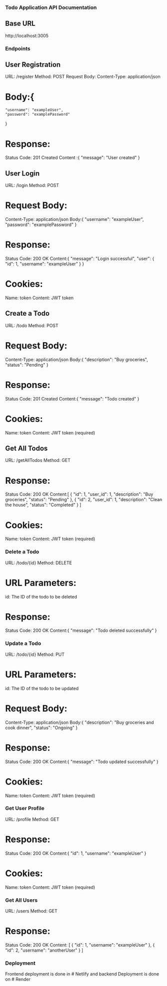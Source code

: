 ### Todo Application API Documentation ###
## Base URL
http://localhost:3005

### Endpoints
## User Registration
URL: /register
Method: POST
Request Body:
  Content-Type: application/json
#  Body:{
    "username": "exampleUser",
    "password": "examplePassword"
  }
# Response:
  Status Code: 201 Created
  Content :{
    "message": "User created"
  }

## User Login
URL: /login
Method: POST
# Request Body:
  Content-Type: application/json
  Body:{
    "username": "exampleUser",
    "password": "examplePassword"
  }
# Response:
  Status Code: 200 OK
  Content:{
    "message": "Login successful",
    "user": {
      "id": 1,
      "username": "exampleUser"
    }
  }
# Cookies:
  Name: token
  Content: JWT token

## Create a Todo
URL: /todo
Method: POST
# Request Body:
  Content-Type: application/json
  Body:{
  "description": "Buy groceries",
  "status": "Pending"
}
# Response:
  Status Code: 201 Created
  Content:{
  "message": "Todo created"
}
# Cookies:
  Name: token
  Content: JWT token (required)

## Get All Todos
URL: /getAllTodos
Method: GET
# Response:
  Status Code: 200 OK
  Content:[
  {
    "id": 1,
    "user_id": 1,
    "description": "Buy groceries",
    "status": "Pending"
  },
  {
    "id": 2,
    "user_id": 1,
    "description": "Clean the house",
    "status": "Completed"
  }
]
# Cookies:
  Name: token
  Content: JWT token (required)

### Delete a Todo
URL: /todo/{id}
Method: DELETE
# URL Parameters:
 id: The ID of the todo to be deleted
# Response:
  Status Code: 200 OK
  Content:{
  "message": "Todo deleted successfully"
}

### Update a Todo
URL: /todo/{id}
Method: PUT
# URL Parameters:
  id: The ID of the todo to be updated
  
# Request Body:
  Content-Type: application/json
  Body:{
  "description": "Buy groceries and cook dinner",
  "status": "Ongoing"
}
# Response:
  Status Code: 200 OK
  Content:{
  "message": "Todo updated successfully"
}
# Cookies:
  Name: token
  Content: JWT token (required)


### Get User Profile
URL: /profile
Method: GET
# Response:
  Status Code: 200 OK
  Content:{
    "id": 1,
    "username": "exampleUser"
  }
# Cookies:
  Name: token
  Content: JWT token (required)

### Get All Users
URL: /users
Method: GET
# Response:
  Status Code: 200 OK
  Content:
  [
  {
      "id": 1,
      "username": "exampleUser"
    },
    {
      "id": 2,
      "username": "anotherUser"
    }
  ]

### Deployment ###

Frontend deployment is done in # Netlify and backend Deployment is done on # Render

